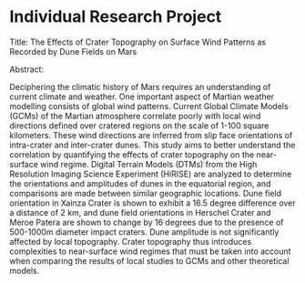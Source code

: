 # Individual Research Project
Title: The Effects of Crater Topography on Surface Wind Patterns as Recorded by Dune Fields on Mars

Abstract:

Deciphering the climatic history of Mars requires an understanding of current climate and weather.  One important aspect of Martian weather modelling consists of global wind patterns.  Current Global Climate Models (GCMs) of the Martian atmosphere correlate poorly with local wind directions defined over cratered regions on the scale of 1-100 square kilometers.  These wind directions are inferred from slip face orientations of intra-crater and inter-crater dunes.  This study aims to better understand the correlation by quantifying the effects of crater topography on the near-surface wind regime.  Digital Terrain Models (DTMs) from the High Resolution Imaging Science Experiment (HiRISE) are analyzed to determine the orientations and amplitudes of dunes in the equatorial region, and comparisons are made between similar geographic locations.  Dune field orientation in Xainza Crater is shown to exhibit a 16.5 degree difference over a distance of 2 km, and dune field orientations in Herschel Crater and Meroe Patera are shown to change by 16 degrees due to the presence of 500-1000m diameter impact craters.  Dune amplitude is not significantly affected by local topography.  Crater topography thus introduces complexities to near-surface wind regimes that must be taken into account when comparing the results of local studies to GCMs and other theoretical models.
